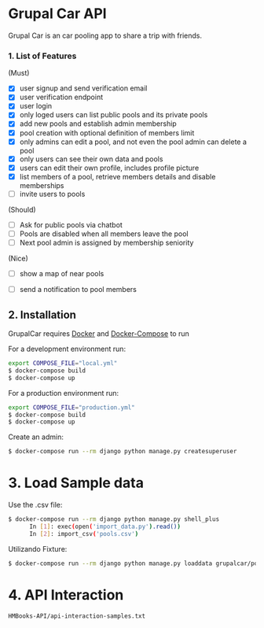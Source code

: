 # Grupal Car API

Grupal Car is an car pooling app to share a trip with friends.

### 1. List of Features 
  (Must)
  - [X] user signup and send verification email
  - [X] user verification endpoint
  - [X] user login
  - [X] only loged users can list public pools and its private pools
  - [X] add new pools and establish admin membership
  - [X] pool creation with optional definition of members limit
  - [X] only admins can edit a pool, and not even the pool admin can delete a pool
  - [X] only users can see their own data and pools
  - [X] users can edit their own profile, includes profile picture
  - [X] list members of a pool, retrieve members details and disable memberships
  - [ ] invite users to pools

  (Should) 
  - [ ] Ask for public pools via chatbot
  - [ ] Pools are disabled when all members leave the pool
  - [ ] Next pool admin is assigned by membership seniority

  (Nice)
  - [ ] show a map of near pools
  - [ ] send a notification to pool members



## 2. Installation
  GrupalCar requires [Docker](https://www.docker.com/) and [Docker-Compose](https://docs.docker.com/compose/) to run

  For a development environment run:  

  ```sh
  export COMPOSE_FILE="local.yml"
  $ docker-compose build
  $ docker-compose up
  ```

  For a production environment run:

  ```sh
  export COMPOSE_FILE="production.yml"
  $ docker-compose build
  $ docker-compose up
  ```  

  Create an admin:

  ```sh
  $ docker-compose run --rm django python manage.py createsuperuser
  ```

# 3. Load Sample data

  Use the .csv file:

  ```sh
  $ docker-compose run --rm django python manage.py shell_plus
        In [1]: exec(open('import_data.py').read())     
        In [2]: import_csv('pools.csv') 
  ```

  Utilizando Fixture:

  ```sh
  $ docker-compose run --rm django python manage.py loaddata grupalcar/pools/fixtures/pools.json
  ```

# 4. API Interaction
    HMBooks-API/api-interaction-samples.txt